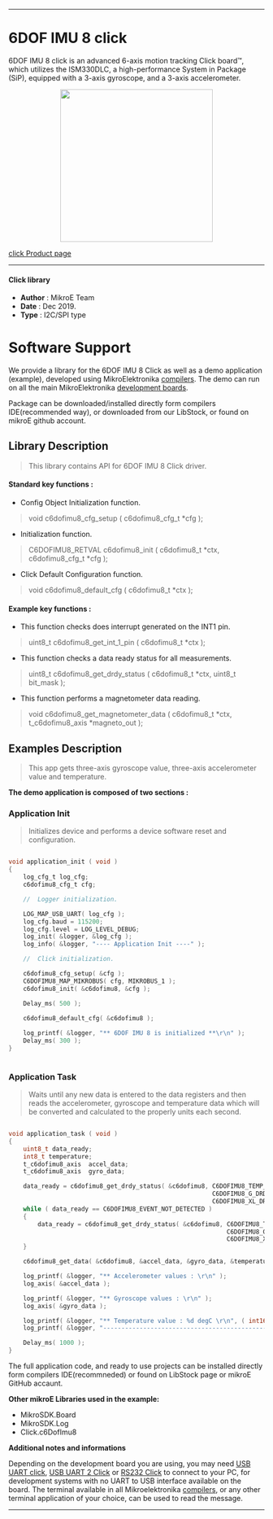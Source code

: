 
---
# 6DOF IMU 8 click

6DOF IMU 8 click is an advanced 6-axis motion tracking Click board™, which utilizes the ISM330DLC, a high-performance System in Package (SiP), equipped with a 3-axis gyroscope, and a 3-axis accelerometer.

<p align="center">
  <img src="https://download.mikroe.com/images/click_for_ide/6dofimu8_click.png" height=300px>
</p>

[click Product page](<https://www.mikroe.com/6dof-imu-8-click>)

---


#### Click library 

- **Author**        : MikroE Team
- **Date**          : Dec 2019.
- **Type**          : I2C/SPI type


# Software Support

We provide a library for the 6DOF IMU 8 Click 
as well as a demo application (example), developed using MikroElektronika 
[compilers](https://shop.mikroe.com/compilers). 
The demo can run on all the main MikroElektronika [development boards](https://shop.mikroe.com/development-boards).

Package can be downloaded/installed directly form compilers IDE(recommended way), or downloaded from our LibStock, or found on mikroE github account. 

## Library Description

> This library contains API for 6DOF IMU 8 Click driver.

#### Standard key functions :

- Config Object Initialization function.
> void c6dofimu8_cfg_setup ( c6dofimu8_cfg_t *cfg ); 
 
- Initialization function.
> C6DOFIMU8_RETVAL c6dofimu8_init ( c6dofimu8_t *ctx, c6dofimu8_cfg_t *cfg );

- Click Default Configuration function.
> void c6dofimu8_default_cfg ( c6dofimu8_t *ctx );


#### Example key functions :

- This function checks does interrupt generated on the INT1 pin.
> uint8_t c6dofimu8_get_int_1_pin ( c6dofimu8_t *ctx );
 
- This function checks a data ready status for all measurements.
> uint8_t c6dofimu8_get_drdy_status ( c6dofimu8_t *ctx, uint8_t bit_mask );

- This function performs a magnetometer data reading.
> void c6dofimu8_get_magnetometer_data ( c6dofimu8_t *ctx, t_c6dofimu8_axis *magneto_out );

## Examples Description

> This app gets three-axis gyroscope value, three-axis accelerometer value and temperature.

**The demo application is composed of two sections :**

### Application Init 

> Initializes device and performs a device software reset and configuration.

```c

void application_init ( void )
{
    log_cfg_t log_cfg;
    c6dofimu8_cfg_t cfg;

    //  Logger initialization.

    LOG_MAP_USB_UART( log_cfg );
    log_cfg.baud = 115200;
    log_cfg.level = LOG_LEVEL_DEBUG;
    log_init( &logger, &log_cfg );
    log_info( &logger, "---- Application Init ----" );

    //  Click initialization.

    c6dofimu8_cfg_setup( &cfg );
    C6DOFIMU8_MAP_MIKROBUS( cfg, MIKROBUS_1 );
    c6dofimu8_init( &c6dofimu8, &cfg );

    Delay_ms( 500 );
    
    c6dofimu8_default_cfg( &c6dofimu8 );

    log_printf( &logger, "** 6DOF IMU 8 is initialized **\r\n" );
    Delay_ms( 300 );
}
  
```

### Application Task

> Waits until any new data is entered to the data registers and then reads the accelerometer,
> gyroscope and temperature data which will be converted and calculated to the properly units each second.

```c

void application_task ( void )
{
    uint8_t data_ready;
    int8_t temperature;
    t_c6dofimu8_axis  accel_data;
    t_c6dofimu8_axis  gyro_data;

    data_ready = c6dofimu8_get_drdy_status( &c6dofimu8, C6DOFIMU8_TEMP_DRDY_MASK | 
                                                        C6DOFIMU8_G_DRDY_MASK | 
                                                        C6DOFIMU8_XL_DRDY_MASK );
    while ( data_ready == C6DOFIMU8_EVENT_NOT_DETECTED )
    {
        data_ready = c6dofimu8_get_drdy_status( &c6dofimu8, C6DOFIMU8_TEMP_DRDY_MASK | 
                                                            C6DOFIMU8_G_DRDY_MASK | 
                                                            C6DOFIMU8_XL_DRDY_MASK );
    }

    c6dofimu8_get_data( &c6dofimu8, &accel_data, &gyro_data, &temperature );

    log_printf( &logger, "** Accelerometer values : \r\n" );
    log_axis( &accel_data );

    log_printf( &logger, "** Gyroscope values : \r\n" );
    log_axis( &gyro_data );

    log_printf( &logger, "** Temperature value : %d degC \r\n", ( int16_t )temperature );
    log_printf( &logger, "-------------------------------------------------\r\n" );

    Delay_ms( 1000 );
}

```

The full application code, and ready to use projects can be  installed directly form compilers IDE(recommneded) or found on LibStock page or mikroE GitHub accaunt.

**Other mikroE Libraries used in the example:** 

- MikroSDK.Board
- MikroSDK.Log
- Click.c6DofImu8

**Additional notes and informations**

Depending on the development board you are using, you may need 
[USB UART click](https://shop.mikroe.com/usb-uart-click), 
[USB UART 2 Click](https://shop.mikroe.com/usb-uart-2-click) or 
[RS232 Click](https://shop.mikroe.com/rs232-click) to connect to your PC, for 
development systems with no UART to USB interface available on the board. The 
terminal available in all Mikroelektronika 
[compilers](https://shop.mikroe.com/compilers), or any other terminal application 
of your choice, can be used to read the message.



---

